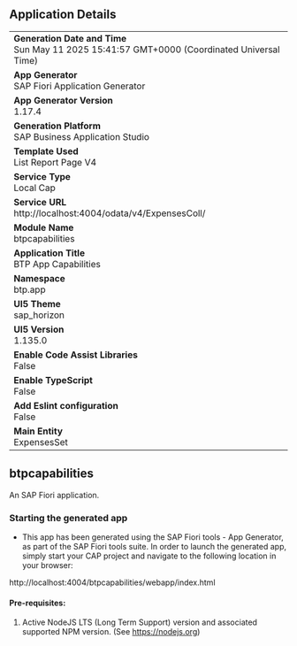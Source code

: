 ## Application Details
|               |
| ------------- |
|**Generation Date and Time**<br>Sun May 11 2025 15:41:57 GMT+0000 (Coordinated Universal Time)|
|**App Generator**<br>SAP Fiori Application Generator|
|**App Generator Version**<br>1.17.4|
|**Generation Platform**<br>SAP Business Application Studio|
|**Template Used**<br>List Report Page V4|
|**Service Type**<br>Local Cap|
|**Service URL**<br>http://localhost:4004/odata/v4/ExpensesColl/|
|**Module Name**<br>btpcapabilities|
|**Application Title**<br>BTP App Capabilities|
|**Namespace**<br>btp.app|
|**UI5 Theme**<br>sap_horizon|
|**UI5 Version**<br>1.135.0|
|**Enable Code Assist Libraries**<br>False|
|**Enable TypeScript**<br>False|
|**Add Eslint configuration**<br>False|
|**Main Entity**<br>ExpensesSet|

## btpcapabilities

An SAP Fiori application.

### Starting the generated app

-   This app has been generated using the SAP Fiori tools - App Generator, as part of the SAP Fiori tools suite.  In order to launch the generated app, simply start your CAP project and navigate to the following location in your browser:

http://localhost:4004/btpcapabilities/webapp/index.html

#### Pre-requisites:

1. Active NodeJS LTS (Long Term Support) version and associated supported NPM version.  (See https://nodejs.org)


